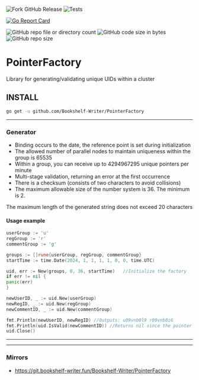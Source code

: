 ![Fork GitHub Release](https://img.shields.io/github/v/release/Bookshelf-Writer/PointerFactory)
![Tests](https://github.com/Bookshelf-Writer/PointerFactory/actions/workflows/go-test.yml/badge.svg)

[![Go Report Card](https://goreportcard.com/badge/github.com/Bookshelf-Writer/PointerFactory)](https://goreportcard.com/report/github.com/Bookshelf-Writer/PointerFactory)

![GitHub repo file or directory count](https://img.shields.io/github/directory-file-count/Bookshelf-Writer/PointerFactory?color=orange)
![GitHub code size in bytes](https://img.shields.io/github/languages/code-size/Bookshelf-Writer/PointerFactory?color=green)
![GitHub repo size](https://img.shields.io/github/repo-size/Bookshelf-Writer/PointerFactory)


# PointerFactory
Library for generating/validating unique UIDs within a cluster

## INSTALL

```bash
go get -u github.com/Bookshelf-Writer/PointerFactory
```

---

### Generator

- Binding occurs to the date, the reference point is set during initialization
- The allowed number of parallel nodes to maintain uniqueness within the group is 65535
- Within a group, you can receive up to 4294967295 unique pointers per minute
- Multi-stage validation, returning an error at the first occurrence
- There is a checksum (consists of two characters to avoid collisions)
- The maximum allowable size of the number system is 36. The minimum is 2.

The maximum length of the generated string does not exceed 20 characters

#### Usage example

```Go
userGroup := 'u'
regGroup := 'r'
commentGroup := 'g'

groups := []rune{userGroup, regGroup, commentGroup}
startTime := time.Date(2024, 1, 1, 1, 1, 0, 0, time.UTC)

uid, err := New(groups, 0, 36, startTime)   //Initialize the factory
if err != nil {
panic(err)
}

newUserID, _ := uid.New(userGroup)
newRegID, _ := uid.New(regGroup)
newCommentID, _ := uid.New(commentGroup)

fmt.Println(newUserID, newRegID) //Outputs: u09vnb0l9 r09vnb0i6
fmt.Println(uid.IsValid(newCommentID)) //Returns nil since the pointer is valid
uid.Close()
```

---

---

### Mirrors

- https://git.bookshelf-writer.fun/Bookshelf-Writer/PointerFactory